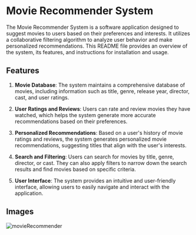 # Movie Recommender System

The Movie Recommender System is a software application designed to suggest movies to users based on their preferences and interests. It utilizes a collaborative filtering algorithm to analyze user behavior and make personalized recommendations. This README file provides an overview of the system, its features, and instructions for installation and usage.

## Features

1. **Movie Database**: The system maintains a comprehensive database of movies, including information such as title, genre, release year, director, cast, and user ratings.

2. **User Ratings and Reviews**: Users can rate and review movies they have watched, which helps the system generate more accurate recommendations based on their preferences.

3. **Personalized Recommendations**: Based on a user's history of movie ratings and reviews, the system generates personalized movie recommendations, suggesting titles that align with the user's interests.

4. **Search and Filtering**: Users can search for movies by title, genre, director, or cast. They can also apply filters to narrow down the search results and find movies based on specific criteria.

5. **User Interface**: The system provides an intuitive and user-friendly interface, allowing users to easily navigate and interact with the application.

## Images
![movieRecommender](https://github.com/ikunjshah/movie-recommender/assets/74229403/ffaeedfc-2a69-4ebb-a9a7-b51085d19d84)





